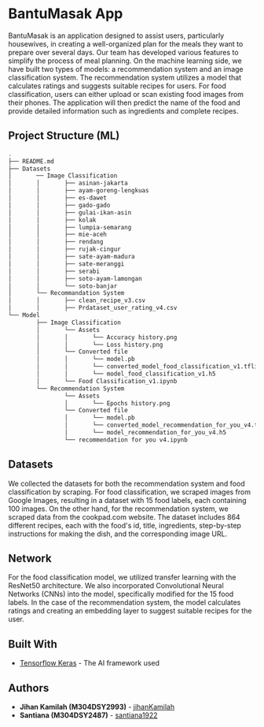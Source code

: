 # BantuMasak App

BantuMasak is an application designed to assist users, particularly housewives, in creating a well-organized plan for the meals they want to prepare over several days. Our team has developed various features to simplify the process of meal planning. 
On the machine learning side, we have built two types of models: a recommendation system and an image classification system. 
The recommendation system utilizes a model that calculates ratings and suggests suitable recipes for users.
For food classification, users can either upload or scan existing food images from their phones. The application will then predict the name of the food and provide detailed information such as ingredients and complete recipes.

## Project Structure (ML)
```bash
.
├── README.md
├── Datasets
│       ── Image Classification
│       │       ├── asinan-jakarta
│       │       ├── ayam-goreng-lengkuas
│       │       ├── es-dawet
│       │       ├── gado-gado
│       │       ├── gulai-ikan-asin
│       │       ├── kolak
│       │       ├── lumpia-semarang
│       │       ├── mie-aceh
│       │       ├── rendang
│       │       ├── rujak-cingur
│       │       ├── sate-ayam-madura
│       │       ├── sate-meranggi
│       │       ├── serabi
│       │       ├── soto-ayam-lamongan
│       │       └── soto-banjar 
│       └── Recommandation System
│       │       ├── clean_recipe_v3.csv
│       │       ├── Prdataset_user_rating_v4.csv
└── Model
        ├── Image Classification
        │       └── Assets
        │       │       └── Accuracy history.png
        │       │       └── Loss history.png
        │       └── Converted file
        │       │       └── model.pb
        │       │       └── converted_model_food_classification_v1.tflite
        │       │       └── model_food_classification_v1.h5
        │       └── Food Classification_v1.ipynb
        └── Recommendation System
                └── Assets
                │       └── Epochs history.png
                └── Converted file
                │       └── model.pb
                │       └── converted_model_recommendation_for_you_v4.tflite
                │       └── model_recommendation_for_you_v4.h5
                └── recommendation for you v4.ipynb
```

## Datasets
We collected the datasets for both the recommendation system and food classification by scraping. For food classification, we scraped images from Google Images, resulting in a dataset with 15 food labels, each containing 100 images. 
On the other hand, for the recommendation system, we scraped data from the cookpad.com website. The dataset includes 864 different recipes, each with the food's id, title, ingredients, step-by-step instructions for making the dish, and the corresponding image URL.


## Network
For the food classification model, we utilized transfer learning with the ResNet50 architecture. We also incorporated Convolutional Neural Networks (CNNs) into the model, specifically modified for the 15 food labels.
In the case of the recommendation system, the model calculates ratings and creating an embedding layer to suggest suitable recipes for the user. 


## Built With
* [Tensorflow Keras](https://www.tensorflow.org) - The AI framework used

## Authors
* **Jihan Kamilah (M304DSY2993)**  - [jihanKamilah](https://github.com/jihanKamilah)
* **Santiana (M304DSY2487)**       - [santiana1922](https://github.com/Santiana1922)

